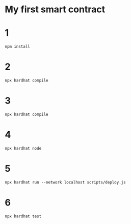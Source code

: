# My first smart contract

# 1

```
npm install
```

# 2

```
npx hardhat compile
```

# 3

```
npx hardhat compile
```

# 4

```
npx hardhat node
```

# 5

```
npx hardhat run --network localhost scripts/deploy.js
```

# 6

```
npx hardhat test
```
